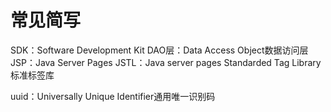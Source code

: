 
# 常见简写
SDK：Software Development Kit 
DAO层：Data Access Object数据访问层
JSP：Java Server Pages
JSTL：Java server pages Standarded Tag Library标准标签库

uuid：Universally Unique Identifier通用唯一识别码